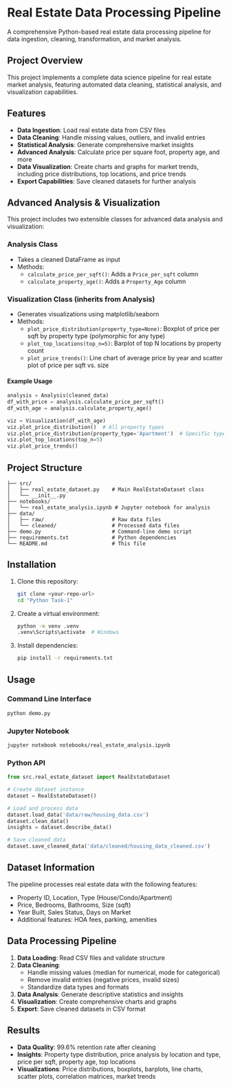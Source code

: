 # Real Estate Data Processing Pipeline

A comprehensive Python-based real estate data processing pipeline for data ingestion, cleaning, transformation, and market analysis.

## Project Overview

This project implements a complete data science pipeline for real estate market analysis, featuring automated data cleaning, statistical analysis, and visualization capabilities.


## Features

- **Data Ingestion**: Load real estate data from CSV files
- **Data Cleaning**: Handle missing values, outliers, and invalid entries
- **Statistical Analysis**: Generate comprehensive market insights
- **Advanced Analysis**: Calculate price per square foot, property age, and more
- **Data Visualization**: Create charts and graphs for market trends, including price distributions, top locations, and price trends
- **Export Capabilities**: Save cleaned datasets for further analysis
## Advanced Analysis & Visualization

This project includes two extensible classes for advanced data analysis and visualization:

### Analysis Class
- Takes a cleaned DataFrame as input
- Methods:
   - `calculate_price_per_sqft()`: Adds a `Price_per_sqft` column
   - `calculate_property_age()`: Adds a `Property_Age` column

### Visualization Class (inherits from Analysis)
- Generates visualizations using matplotlib/seaborn
- Methods:
   - `plot_price_distribution(property_type=None)`: Boxplot of price per sqft by property type (polymorphic for any type)
   - `plot_top_locations(top_n=5)`: Barplot of top N locations by property count
   - `plot_price_trends()`: Line chart of average price by year and scatter plot of price per sqft vs. size

#### Example Usage
```python
analysis = Analysis(cleaned_data)
df_with_price = analysis.calculate_price_per_sqft()
df_with_age = analysis.calculate_property_age()

viz = Visualization(df_with_age)
viz.plot_price_distribution()  # All property types
viz.plot_price_distribution(property_type='Apartment')  # Specific type
viz.plot_top_locations(top_n=5)
viz.plot_price_trends()
```

## Project Structure

```
├── src/
│   ├── real_estate_dataset.py    # Main RealEstateDataset class
│   └── __init__.py
├── notebooks/
│   └── real_estate_analysis.ipynb # Jupyter notebook for analysis
├── data/
│   ├── raw/                      # Raw data files
│   └── cleaned/                  # Processed data files
├── demo.py                       # Command-line demo script
├── requirements.txt              # Python dependencies
└── README.md                     # This file
```

## Installation

1. Clone this repository:
   ```bash
   git clone <your-repo-url>
   cd "Python Task-1"
   ```

2. Create a virtual environment:
   ```bash
   python -m venv .venv
   .venv\Scripts\activate  # Windows
   ```

3. Install dependencies:
   ```bash
   pip install -r requirements.txt
   ```

## Usage

### Command Line Interface
```bash
python demo.py
```

### Jupyter Notebook
```bash
jupyter notebook notebooks/real_estate_analysis.ipynb
```

### Python API
```python
from src.real_estate_dataset import RealEstateDataset

# Create dataset instance
dataset = RealEstateDataset()

# Load and process data
dataset.load_data('data/raw/housing_data.csv')
dataset.clean_data()
insights = dataset.describe_data()

# Save cleaned data
dataset.save_cleaned_data('data/cleaned/housing_data_cleaned.csv')
```

## Dataset Information

The pipeline processes real estate data with the following features:
- Property ID, Location, Type (House/Condo/Apartment)
- Price, Bedrooms, Bathrooms, Size (sqft)
- Year Built, Sales Status, Days on Market
- Additional features: HOA fees, parking, amenities

## Data Processing Pipeline

1. **Data Loading**: Read CSV files and validate structure
2. **Data Cleaning**: 
   - Handle missing values (median for numerical, mode for categorical)
   - Remove invalid entries (negative prices, invalid sizes)
   - Standardize data types and formats
3. **Data Analysis**: Generate descriptive statistics and insights
4. **Visualization**: Create comprehensive charts and graphs
5. **Export**: Save cleaned datasets in CSV format


## Results

- **Data Quality**: 99.6% retention rate after cleaning
- **Insights**: Property type distribution, price analysis by location and type, price per sqft, property age, top locations
- **Visualizations**: Price distributions, boxplots, barplots, line charts, scatter plots, correlation matrices, market trends

